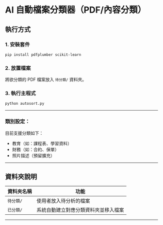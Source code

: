 
#  AI 自動檔案分類器（PDF/內容分類）

##  執行方式

### 1. 安裝套件
```bash
pip install pdfplumber scikit-learn
```

### 2. 放置檔案
將欲分類的 PDF 檔案放入 `待分類/` 資料夾。

### 3. 執行主程式
```bash
python autosort.py
```

---

### 類別設定：
目前支援分類如下：
- 教育（如：課程表、學習資料）
- 財務（如：合約、保單）
- 照片描述（預留擴充）

---

## 資料夾說明

| 資料夾名稱 | 功能 |
|------------|------|
| `待分類/`     | 使用者放入待分析的檔案 |
| `已分類/`     | 系統自動建立對應分類資料夾並移入檔案 |

---
